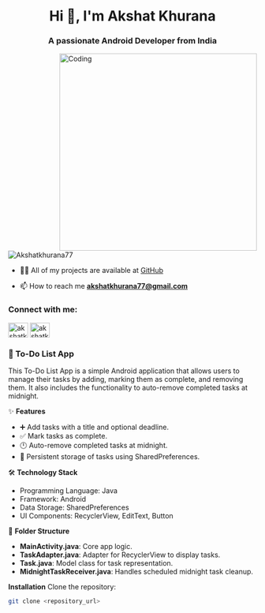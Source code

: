 <h1 align="center">Hi 👋, I'm Akshat Khurana</h1>
<h3 align="center">A passionate Android Developer from India</h3>
<img align="right" alt="Coding" width="400" src="https://cdn.dribbble.com/users/1162077/screenshots/3848914/programmer.gif">
<p align="left"> <img src="https://komarev.com/ghpvc/?username=Akshatkhurana77&label=Profile%20views&color=0e75b6&style=flat" alt="Akshatkhurana77" /> </p>

- 👨‍💻 All of my projects are available at [GitHub](https://github.com/Akshatkhurana77)

- 📫 How to reach me **akshatkhurana77@gmail.com**

<h3 align="left">Connect with me:</h3>
<p align="left">
<a href="https://linkedin.com/in/akshatkhurana" target="blank"><img align="center" src="https://raw.githubusercontent.com/rahuldkjain/github-profile-readme-generator/master/src/images/icons/Social/linked-in-alt.svg" alt="akshatkhurana" height="30" width="40" /></a>
<a href="https://instagram.com/akshatkhurana77" target="blank"><img align="center" src="https://raw.githubusercontent.com/rahuldkjain/github-profile-readme-generator/master/src/images/icons/Social/instagram.svg" alt="akshatkhurana77" height="30" width="40" /></a>
</p>

<h3 align="left">📝 To-Do List App</h3>
<p>This To-Do List App is a simple Android application that allows users to manage their tasks by adding, marking them as complete, and removing them. It also includes the functionality to auto-remove completed tasks at midnight.</p>

✨ **Features**
- ➕ Add tasks with a title and optional deadline.
- ✅ Mark tasks as complete.
- 🕛 Auto-remove completed tasks at midnight.
- 💾 Persistent storage of tasks using SharedPreferences.

🛠️ **Technology Stack**
- Programming Language: Java
- Framework: Android
- Data Storage: SharedPreferences
- UI Components: RecyclerView, EditText, Button

📂 **Folder Structure**
- **MainActivity.java**: Core app logic.
- **TaskAdapter.java**: Adapter for RecyclerView to display tasks.
- **Task.java**: Model class for task representation.
- **MidnightTaskReceiver.java**: Handles scheduled midnight task cleanup.

**Installation**
Clone the repository:
```bash
git clone <repository_url>
